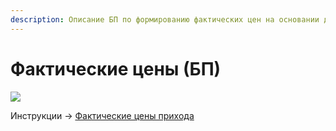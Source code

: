 ```yaml
---
description: Описание БП по формированию фактических цен на основании документов прихода
---
```


# Фактические цены (БП)



![](https://firebasestorage.googleapis.com/v0/b/gitbook-x-prod.appspot.com/o/spaces%2F-MBaL4-sguLCzbQd3FRY%2Fuploads%2FobEwrqFuMeLQqOvCOtxf%2Ffile.jpeg?alt=media)

Инструкции -> [Фактические цены прихода](../formirovanie-prikhoda-po-grafiku-postavki/vnesenie-fakticheskikh-cen.md)
